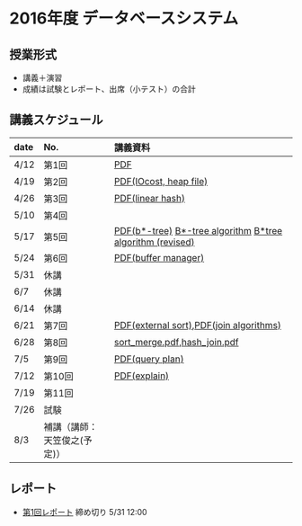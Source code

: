 2016年度 データベースシステム
====

## 授業形式
* 講義＋演習
* 成績は試験とレポート、出席（小テスト）の合計

## 講義スケジュール

| date  | No. | 講義資料 |
|:------|:----|:--------|
| 4/12  | 第1回 |[PDF](pdf/1st.pdf)|
| 4/19 | 第2回 |[PDF(IOcost, heap file)](pdf/data_structure_1.pdf) |
| 4/26 | 第3回 |[PDF(linear hash)](pdf/data_structure_2.pdf) |
| 5/10 | 第4回 | |
| 5/17 | 第5回 |[PDF(b*-tree)](pdf/data_structure_3.pdf) [B*-tree algorithm](pdf/BtreeAlgorithm_Japanese.pdf) [B*tree algorithm (revised)](pdf/BtreeAlgorithm_revised.pdf) |
| 5/24 | 第6回 |[PDF(buffer manager)](pdf/buffer_manager.pdf) |
| 5/31 | 休講 | |
| 6/7 | 休講| |
| 6/14 | 休講| |
| 6/21 | 第7回 |[PDF(external sort)](pdf/external_sort.pdf),[PDF(join algorithms)](pdf/join_algorithms.pdf) |
| 6/28 | 第8回 |[sort_merge.pdf](pdf/sort_merge.pdf),[hash_join.pdf](pdf/hash_join.pdf) |
| 7/5 | 第9回 |[PDF(query plan)](pdf/query_plan.pdf) |
| 7/12  |第10回|[PDF(explain)](pdf/explain.pdf) |
| 7/19 |第11回| |
| 7/26 | 試験 | |
| 8/3 | 補講（講師：天笠俊之(予定)）|
## レポート
* [第1回レポート](report1.md) 締め切り 5/31 12:00 
